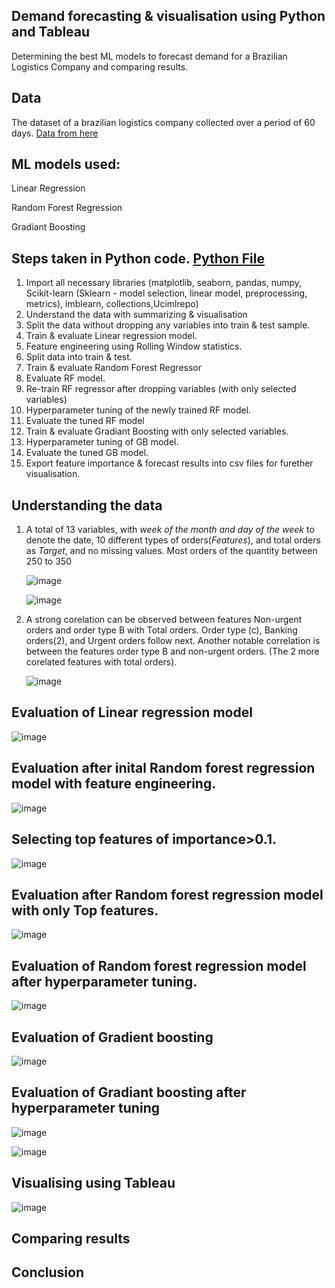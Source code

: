 ## Demand forecasting & visualisation using Python and Tableau
Determining the best ML models to forecast demand for a Brazilian Logistics Company and comparing results.

## Data
The dataset of a brazilian logistics company collected over a period of 60 days. [Data from here](https://archive.ics.uci.edu/dataset/409/daily+demand+forecasting+orders)

## ML models used:
Linear Regression

Random Forest Regression

Gradiant Boosting

## Steps taken in Python code. [Python File](https://github.com/Soundaryamerak/Demand-planning-python-tableau-Logistics/blob/main/Demand%20Forecasting.ipynb)

1. Import all necessary libraries (matplotlib, seaborn, pandas, numpy, Scikit-learn (Sklearn - model selection, linear model, preprocessing, metrics), imblearn, collections,Ucimlrepo)
2. Understand the data with summarizing & visualisation
3. Split the data without dropping any variables into train & test sample.
4. Train & evaluate Linear regression model.
5. Feature engineering using Rolling Window statistics.
6. Split data into train & test.
7. Train & evaluate Random Forest Regressor
8. Evaluate RF model.
9. Re-train RF regressor after dropping variables (with only selected variables)
10. Hyperparameter tuning of the newly trained RF model.
11. Evaluate the tuned RF model
12. Train & evaluate Gradiant Boosting with only selected variables.
13. Hyperparameter tuning of GB model.
14. Evaluate the tuned GB model.
15. Export feature importance & forecast results into csv files for furether visualisation.


## Understanding the data

1. A total of 13 variables, with *week of the month and day of the week* to denote the date, 10 different types of orders(*Features*), and total orders as *Target*, and no missing values. Most orders of the quantity between 250 to 350
   
   ![image](https://github.com/Soundaryamerak/Demand-planning-python-tableau-Logistics/assets/170541567/b39d99e5-ae16-42d5-b154-ca214f3fbdd5)
   
   ![image](https://github.com/Soundaryamerak/Demand-planning-python-tableau-Logistics/assets/170541567/2d367f07-791c-4071-ac6e-420ccb8dab56)


2. A strong corelation can be observed between features Non-urgent orders and order type B with Total orders. Order type (c), Banking orders(2), and Urgent orders follow next. Another notable correlation is between the features order type B and non-urgent orders. (The 2 more corelated features with total orders).
 
   ![image](https://github.com/Soundaryamerak/Demand-planning-python-tableau-Logistics/assets/170541567/1f3d85d4-9a8b-4cc7-b4b4-60b4fb91699e)

## Evaluation of Linear regression model

![image](https://github.com/Soundaryamerak/Demand-planning-python-tableau-Logistics/assets/170541567/d10624f3-f0ba-4672-8385-a6aec848784a)


## Evaluation after inital Random forest regression model with feature engineering.

![image](https://github.com/Soundaryamerak/Demand-planning-python-tableau-Logistics/assets/170541567/c91cd572-740c-42bc-bfab-e643cce7caa2)

## Selecting top features of importance>0.1.

![image](https://github.com/Soundaryamerak/Demand-planning-python-tableau-Logistics/assets/170541567/0b67957f-d048-472f-b236-82b5e0d0bc0d)

## Evaluation after Random forest regression model with only Top features.

![image](https://github.com/Soundaryamerak/Demand-planning-python-tableau-Logistics/assets/170541567/e9c75d46-e559-4a78-98a2-0b35e9be2570)

## Evaluation of Random forest regression model after hyperparameter tuning.

![image](https://github.com/Soundaryamerak/Demand-planning-python-tableau-Logistics/assets/170541567/64e58081-c64d-45b3-aca7-eb741e63b1e1)


## Evaluation of Gradient boosting

![image](https://github.com/Soundaryamerak/Demand-planning-python-tableau-Logistics/assets/170541567/117ad70d-3fae-4609-ba8e-99b12e87aad5)

## Evaluation of Gradiant boosting after hyperparameter tuning

![image](https://github.com/Soundaryamerak/Demand-planning-python-tableau-Logistics/assets/170541567/9ba4e8d5-07ad-4772-8ba4-6a925f2cdc08)

![image](https://github.com/Soundaryamerak/Demand-planning-python-tableau-Logistics/assets/170541567/740f65a5-8fe3-49dc-a42c-a05675afbdb6)


## Visualising using Tableau

![image](https://github.com/Soundaryamerak/Demand-planning-python-tableau-Logistics/assets/170541567/57ceb1cc-99c2-4cf4-86cb-69eb35d3c45e)


## Comparing results

## Conclusion



